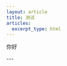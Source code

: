 ```yaml
---
layout: article
title: 测试
articles:
  excerpt_type: html
---
```

<p>你好</p>
<style>
		#zc{
			display: none;
		}
</style>
---
